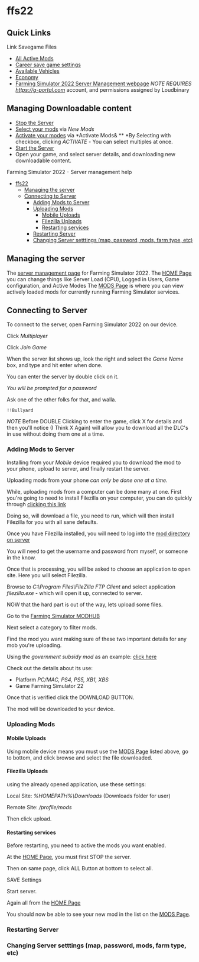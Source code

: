 # ffs22

## Quick Links
Link Savegame Files

* [All Active Mods](http://45.35.207.49:8270/mods.html)
* [Career save game settings](http://45.35.207.49:8270/feed/dedicated-server-savegame.html?code=8kaC3SD3&file=careerSavegame)
* [Available Vehicles](http://45.35.207.49:8270/feed/dedicated-server-savegame.html?code=8kaC3SD3&file=)
* [Economy](http://45.35.207.49:8270/feed/dedicated-server-savegame.html?code=8kaC3SD3&file=)
* [Farming Simulator 2022 Server Management webpage](https://www.g-portal.com/int/f_s2022/FS2022PCConfigurations/getWiLink/829384) *NOTE REQUIRES https://g-portal.com* account, and permissions assigned by Loudbinary

## Managing Downloadable content

* [Stop the Server](http://45.35.207.49:8270/index.html?lang=en)
* [Select your mods](http://45.35.207.49:8270/mods.html?lang=en) via *New Mods*
* [Activate your modes](http://45.35.207.49:8270/index.html?lang=en) via *Activate Mods&
** *By Selecting with checkbox, clicking *ACTIVATE* - You can select multiples at once.
* [Start the Server](http://45.35.207.49:8270/index.html?lang=en)
* Open your game, and select server details, and downloading new downloadable content.

Farming Simulator 2022 - Server management help

- [ffs22](#ffs22)
  * [Managing the server](#managing-the-server)
  * [Connecting to Server](#connecting-to-server)
    + [Adding Mods to Server](#adding-mods-to-server)
    + [Uploading Mods](#uploading-mods)
      - [Mobile Uploads](#mobile-uploads)
      - [Filezilla Uploads](#filezilla-uploads)
      - [Restarting services](#restarting-services)
    + [Restarting Server](#restarting-server)
    + [Changing Server setttings (map, password, mods, farm type, etc)](#changing-server-setttings--map--password--mods--farm-type--etc-)

## Managing the server

The [server management page](https://www.g-portal.com/int/f_s2022/FS2022PCConfigurations/getWiLink/829384) for Farming Simulator 2022.
The [HOME Page](http://45.35.207.49:8270/index.html?lang=en) you can change things like Server Load (CPU), Logged in Users, Game configuration, and Active Modes
The [MODS Page](http://45.35.207.49:8270/mods.html?lang=en) is where you can view actively loaded mods for currently running Farming Simulator services.

## Connecting to Server

To connect to the server, open Farming Simulator 2022 on our device.

Click *Multiplayer*

Click *Join Game*

When the server list shows up, look the right and select the *Game Name* box, and type and hit enter when done.

You can enter the server by double click on it.

*You will be prompted for a password*

Ask one of the other folks for that, and walla.

```
!!Bullyard
```

*NOTE* Before DOUBLE Clicking to enter the game, click X for details and then you'll notice (I Think X Again) will allow you to download all the DLC's in use without doing them one at a time.


### Adding Mods to Server

Installing from your *Mobile* device required you to download the mod to your phone, upload to server, and finally restart the server.

Uploading mods from your phone *can only be done one at a time*. 

While, uploading mods from a computer can be done many at one.
First you're going to need to install Filezilla on your computer, you can do quickly through [clicking this link](https://ninite.com/filezilla/ninite.exe)

Doing so, will download a file, you need to run, which will then install Filezilla for you with all sane defaults.

Once you have Filezilla installed, you will need to log into the [mod directory on server](ftp://45.35.207.49:50211/)

You will need to get the username and password from myself, or someone in the know.

Once that is processing, you will be asked to choose an application to open site.  Here you will select Filezilla.

Browse to *C:\Program Files\FileZilla FTP Client* and select application *filezilla.exe* - which will open it up, connected to server.

NOW that the hard part is out of the way, lets upload some files.

Go to the [Farming Simulator MODHUB](https://www.farming-simulator.com/mods.php?lang=en&country=us&title=fs2022)

Next select a category to filter mods.  

Find the mod you want making sure of these two important details for any mob you're uploading.

Using the *government subsidy mod* as an example: [click here](https://www.farming-simulator.com/mod.php?lang=en&country=us&mod_id=223367&title=fs2022)

Check out the details about its use:

* Platform *PC/MAC, PS4, PS5, XB1, XBS*
* Game Farming Simulator 22

Once that is verified click the DOWNLOAD BUTTON. 

The mod will be downloaded to your device. 

### Uploading Mods

#### Mobile Uploads

Using mobile device means you must use the [MODS Page](http://45.35.207.49:8270/mods.html?lang=en) listed above, go to bottom, and click browse and select the file downloaded.

#### Filezilla Uploads

using the already opened application, use these settings:

Local Site: *%HOMEPATH%\Downloads* (Downloads folder for user)

Remote Site: */profile/mods*

Then click upload.  

#### Restarting services

Before restarting, you need to active the mods you want enabled.

At the [HOME Page](http://45.35.207.49:8270/index.html?lang=en), you must first STOP the server.

Then on same page, click ALL Button at bottom to select all.  

SAVE Settings

Start server.

Again all from the [HOME Page](http://45.35.207.49:8270/index.html?lang=en)

You should now be able to see your new mod in the list on the [MODS Page](http://45.35.207.49:8270/mods.html?lang=en).

### Restarting Server
### Changing Server setttings (map, password, mods, farm type, etc)
